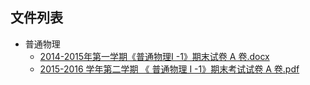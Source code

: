 

## 文件列表

- 普通物理
    - [2014-2015年第一学期《普通物理I -1》期末试卷 A 卷.docx](https://github.com/Open-BJUT/BJUT-Helper/raw/master/./%E6%99%AE%E9%80%9A%E7%89%A9%E7%90%86/2014-2015%E5%B9%B4%E7%AC%AC%E4%B8%80%E5%AD%A6%E6%9C%9F%E3%80%8A%E6%99%AE%E9%80%9A%E7%89%A9%E7%90%86I%20-1%E3%80%8B%E6%9C%9F%E6%9C%AB%E8%AF%95%E5%8D%B7%20A%20%E5%8D%B7.docx)
    - [2015-2016 学年第二学期 《 普通物理 I -1》期末考试试卷 A 卷.pdf](https://github.com/Open-BJUT/BJUT-Helper/raw/master/./%E6%99%AE%E9%80%9A%E7%89%A9%E7%90%86/2015-2016%20%E5%AD%A6%E5%B9%B4%E7%AC%AC%E4%BA%8C%E5%AD%A6%E6%9C%9F%20%E3%80%8A%20%E6%99%AE%E9%80%9A%E7%89%A9%E7%90%86%20I%20-1%E3%80%8B%E6%9C%9F%E6%9C%AB%E8%80%83%E8%AF%95%E8%AF%95%E5%8D%B7%20A%20%E5%8D%B7.pdf)
